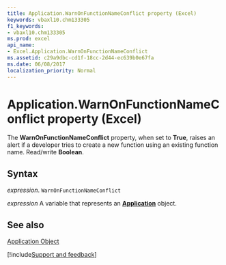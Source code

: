 ```yaml
---
title: Application.WarnOnFunctionNameConflict property (Excel)
keywords: vbaxl10.chm133305
f1_keywords:
- vbaxl10.chm133305
ms.prod: excel
api_name:
- Excel.Application.WarnOnFunctionNameConflict
ms.assetid: c29a9dbc-cd1f-18cc-2d44-ec639b0e67fa
ms.date: 06/08/2017
localization_priority: Normal
---
```



# Application.WarnOnFunctionNameConflict property (Excel)

The  **WarnOnFunctionNameConflict** property, when set to **True**, raises an alert if a developer tries to create a new function using an existing function name. Read/write **Boolean**.


## Syntax

_expression_. `WarnOnFunctionNameConflict`

_expression_ A variable that represents an **[Application](Excel.Application(object).md)** object.


## See also


[Application Object](Excel.Application(object).md)

[!include[Support and feedback](~/includes/feedback-boilerplate.md)]